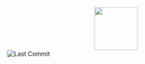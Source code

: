 <div id="header" align="center">
  <img src="https://media.giphy.com/media/M9gbBd9nbDrOTu1Mqx/giphy.gif" width="100"/>
</div>
<div id = "badges">
    <img src="https://img.shields.io/github/last-commit/Yekong995/Yekong995" alt="Last Commit">
</div>

